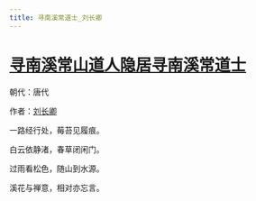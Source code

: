 ```yaml
---
title: 寻南溪常道士_刘长卿
---
```


# [寻南溪常山道人隐居寻南溪常道士](http://so.gushiwen.org/view_6767.aspx)

朝代：唐代

作者：[刘长卿](http://so.gushiwen.org/author_104.aspx)

一路经行处，莓苔见履痕。

白云依静渚，春草闭闲门。

过雨看松色，随山到水源。

溪花与禅意，相对亦忘言。